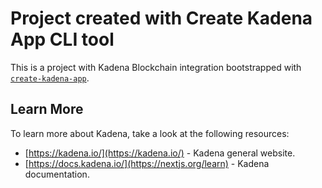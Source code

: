 # Project created with Create Kadena App CLI tool

This is a project with Kadena Blockchain integration bootstrapped with
[`create-kadena-app`](https://github.com/kadena-community/kadena.js/tree/main/packages/tools/create-kadena-app).

## Learn More

To learn more about Kadena, take a look at the following resources:

- [https://kadena.io/](https://kadena.io/) - Kadena general website.
- [https://docs.kadena.io/](https://nextjs.org/learn) - Kadena documentation.
